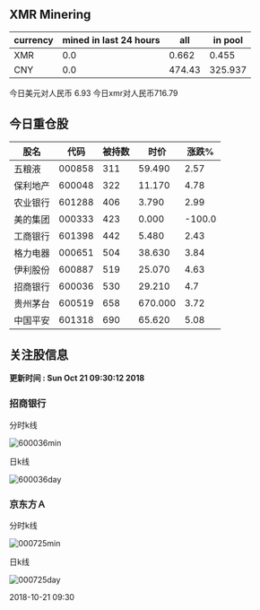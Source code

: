 ## XMR Minering

|currency|mined in last 24 hours|all|in pool|
|---|---|---|---|
|XMR|0.0|0.662|0.455|
|CNY|0.0|474.43|325.937|

今日美元对人民币 6.93	今日xmr对人民币716.79


## 今日重仓股 

|股名|代码|被持数|时价|涨跌%|
|---|---|---|---|---|
|五粮液|000858|311|59.490|2.57|
|保利地产|600048|322|11.170|4.78|
|农业银行|601288|406|3.790|2.99|
|美的集团|000333|423|0.000|-100.0|
|工商银行|601398|442|5.480|2.43|
|格力电器|000651|504|38.630|3.84|
|伊利股份|600887|519|25.070|4.63|
|招商银行|600036|530|29.210|4.7|
|贵州茅台|600519|658|670.000|3.72|
|中国平安|601318|690|65.620|5.08|

## 关注股信息
**更新时间 : Sun Oct 21 09:30:12 2018**
### 招商银行 
分时k线

![600036min](http://image.sinajs.cn/newchart/min/n/sh600036.gif)

日k线

![600036day](http://image.sinajs.cn/newchart/daily/n/sh600036.gif)

### 京东方Ａ 
分时k线

![000725min](http://image.sinajs.cn/newchart/min/n/sz000725.gif)

日k线

![000725day](http://image.sinajs.cn/newchart/daily/n/sz000725.gif)

2018-10-21 09:30